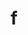 ---
title: f
layout: revealjs-phonics
script:
- "/f/"
examples:
- fan 
- fan 
- fig 
- frog 
- phone 
- graph 
- laugh 
- cough 
- enough
---